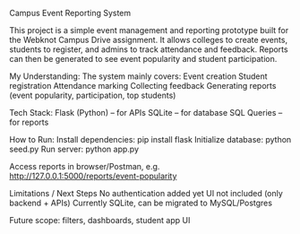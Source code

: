 Campus Event Reporting System

This project is a simple event management and reporting prototype built for the Webknot Campus Drive assignment. It allows colleges to create events, students to register, and admins to track attendance and feedback. Reports can then be generated to see event popularity and student participation.

My Understanding:
The system mainly covers:
Event creation
Student registration
Attendance marking
Collecting feedback
Generating reports (event popularity, participation, top students)

Tech Stack:
Flask (Python) – for APIs
SQLite – for database
SQL Queries – for reports

How to Run:
Install dependencies: pip install flask
Initialize database: python seed.py
Run server: python app.py

Access reports in browser/Postman, e.g. http://127.0.0.1:5000/reports/event-popularity

Limitations / Next Steps
No authentication added yet
UI not included (only backend + APIs)
Currently SQLite, can be migrated to MySQL/Postgres

Future scope: filters, dashboards, student app UI
